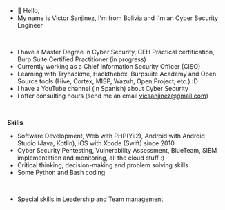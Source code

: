 * 👋 Hello, 
* My name is Victor Sanjinez, I'm from Bolivia and I'm an Cyber Security Engineer
<p>&nbsp;</p>

* I have a Master Degree in Cyber Security, CEH Practical certification, Burp Suite Certified Practitioner (in progress)
* Currently working as a Chief Information Security Officer (CISO)
* Learning with Tryhackme, Hackthebox, Burpsuite Academy and Open Source tools (Hive, Cortex, MISP, Wazuh, Open Project, etc.) :D
* I have a YouTube channel (in Spanish) about Cyber Security
* I offer consulting hours (send me an email vicsanjinez@gmail.com)

<p>&nbsp;</p>

**Skills**
* Software Development, Web with PHP(Yii2), Android with Android Studio (Java, Kotlin), iOS with Xcode (Swift) since 2010
* Cyber Security Pentesting, Vulnerability Assessment, BlueTeam, SIEM implementation and monitoring, all the cloud stuff :)
* Critical thinking, decision-making and problem solving skills
* Some Python and Bash coding

<p>&nbsp;</p>

* Special skills in Leadership and Team management

<!---
vicsanjinez/vicsanjinez is a ✨ special ✨ repository because its `README.md` (this file) appears on your GitHub profile.
You can click the Preview link to take a look at your changes.
--->
